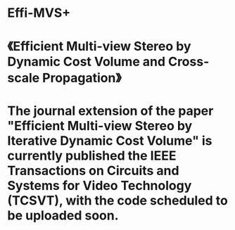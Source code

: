 # Effi-MVS+

# 《Efficient Multi-view Stereo by Dynamic Cost Volume and Cross-scale Propagation》

#  The journal extension of the paper "Efficient Multi-view Stereo by Iterative Dynamic Cost Volume" is currently published  the IEEE Transactions on Circuits and Systems for Video Technology (TCSVT), with the code scheduled to be uploaded soon.
